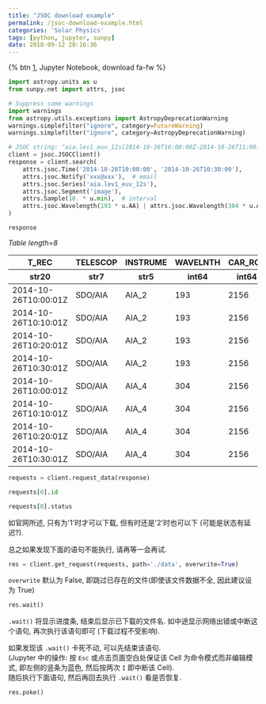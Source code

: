 ```yaml
---
title: "JSOC download example"
permalink: /jsoc-download-example.html
categories: 'Solar Physics'
tags: [python, jupyter, sunpy]
date: 2018-09-12 20:16:36
---
```

{% btn [1], Jupyter Notebook, download fa-fw %}

[1]: /downloads/notebooks/fido.zip

```python
import astropy.units as u
from sunpy.net import attrs, jsoc

# Suppress some warnings
import warnings
from astropy.utils.exceptions import AstropyDeprecationWarning
warnings.simplefilter("ignore", category=FutureWarning)
warnings.simplefilter("ignore", category=AstropyDeprecationWarning)
```

```python
# JSOC string: "aia.lev1_euv_12s[2014-10-26T10:00:00Z-2014-10-26T11:00:00Z@1m][193,304]{image}"
client = jsoc.JSOCClient()
response = client.search(
    attrs.jsoc.Time('2014-10-26T10:00:00', '2014-10-26T10:30:00'),
    attrs.jsoc.Notify('xxx@xxx'),  # email
    attrs.jsoc.Series('aia.lev1_euv_12s'),
    attrs.jsoc.Segment('image'),
    attrs.Sample(10. * u.min),  # interval
    attrs.jsoc.Wavelength(193 * u.AA) | attrs.jsoc.Wavelength(304 * u.AA)
)

response
```
<!-- more -->




<i>Table length=8</i>
<table id="table23026665135352" class="table-striped table-bordered table-condensed">
<thead><tr><th>T_REC</th><th>TELESCOP</th><th>INSTRUME</th><th>WAVELNTH</th><th>CAR_ROT</th></tr></thead>
<thead><tr><th>str20</th><th>str7</th><th>str5</th><th>int64</th><th>int64</th></tr></thead>
<tr><td>2014-10-26T10:00:01Z</td><td>SDO/AIA</td><td>AIA_2</td><td>193</td><td>2156</td></tr>
<tr><td>2014-10-26T10:10:01Z</td><td>SDO/AIA</td><td>AIA_2</td><td>193</td><td>2156</td></tr>
<tr><td>2014-10-26T10:20:01Z</td><td>SDO/AIA</td><td>AIA_2</td><td>193</td><td>2156</td></tr>
<tr><td>2014-10-26T10:30:01Z</td><td>SDO/AIA</td><td>AIA_2</td><td>193</td><td>2156</td></tr>
<tr><td>2014-10-26T10:00:01Z</td><td>SDO/AIA</td><td>AIA_4</td><td>304</td><td>2156</td></tr>
<tr><td>2014-10-26T10:10:01Z</td><td>SDO/AIA</td><td>AIA_4</td><td>304</td><td>2156</td></tr>
<tr><td>2014-10-26T10:20:01Z</td><td>SDO/AIA</td><td>AIA_4</td><td>304</td><td>2156</td></tr>
<tr><td>2014-10-26T10:30:01Z</td><td>SDO/AIA</td><td>AIA_4</td><td>304</td><td>2156</td></tr>
</table>



```python
requests = client.request_data(response)
```

```python
requests[0].id
```

```python
requests[0].status
```

如官网所述, 只有为'1'时才可以下载, 但有时还是'2'时也可以下 (可能是状态有延迟?).

总之如果发现下面的语句不能执行, 请再等一会再试.

```python
res = client.get_request(requests, path='./data', overwrite=True)
```

`overwrite` 默认为 False, 即跳过已存在的文件(即使该文件数据不全, 因此建议设为 True)

```python
res.wait() 
```

`.wait()` 将显示进度条, 结束后显示已下载的文件名. 如中途显示网络出错或中断这个语句, 再次执行该语句即可 (下载过程不受影响).

如果发现该 `.wait()` 卡死不动, 可以先结束该语句.<br>
(Jupyter 中的操作: 按 `Esc` 或点击页面空白处保证该 Cell 为命令模式而非编辑模式, 即左侧的竖条为蓝色, 然后按两次 `I` 即中断该 Cell).<br>
随后执行下面语句, 然后再回去执行 `.wait()` 看是否恢复.

```python
res.poke()
```
